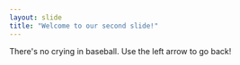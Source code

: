 ```yaml
---
layout: slide
title: "Welcome to our second slide!"
---
```

There's no crying in baseball.
Use the left arrow to go back!
